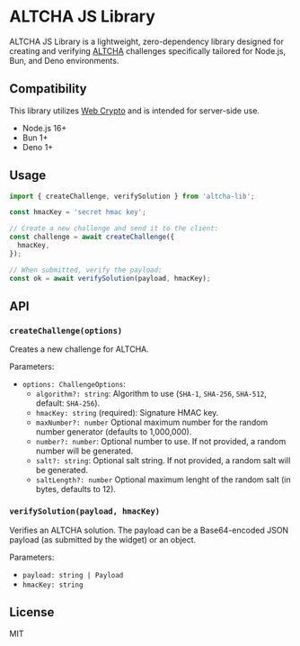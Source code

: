 # ALTCHA JS Library

ALTCHA JS Library is a lightweight, zero-dependency library designed for creating and verifying [ALTCHA](https://altcha.org) challenges specifically tailored for Node.js, Bun, and Deno environments.

## Compatibility

This library utilizes [Web Crypto](https://developer.mozilla.org/en-US/docs/Web/API/SubtleCrypto) and is intended for server-side use.

- Node.js 16+
- Bun 1+
- Deno 1+

## Usage

```ts
import { createChallenge, verifySolution } from 'altcha-lib';

const hmacKey = 'secret hmac key';

// Create a new challenge and send it to the client:
const challenge = await createChallenge({
  hmacKey,
});

// When submitted, verify the payload:
const ok = await verifySolution(payload, hmacKey);
```

## API

### `createChallenge(options)`

Creates a new challenge for ALTCHA.

Parameters:

- `options: ChallengeOptions`:
  - `algorithm?: string`: Algorithm to use (`SHA-1`, `SHA-256`, `SHA-512`, default: `SHA-256`).
  - `hmacKey: string` (required): Signature HMAC key.
  - `maxNumber?: number` Optional maximum number for the random number generator (defaults to 1,000,000).
  - `number?: number`: Optional number to use. If not provided, a random number will be generated.
  - `salt?: string`: Optional salt string. If not provided, a random salt will be generated.
  - `saltLength?: number` Optional maximum lenght of the random salt (in bytes, defaults to 12).

### `verifySolution(payload, hmacKey)`

Verifies an ALTCHA solution. The payload can be a Base64-encoded JSON payload (as submitted by the widget) or an object.

Parameters:

- `payload: string | Payload`
- `hmacKey: string`

## License

MIT
